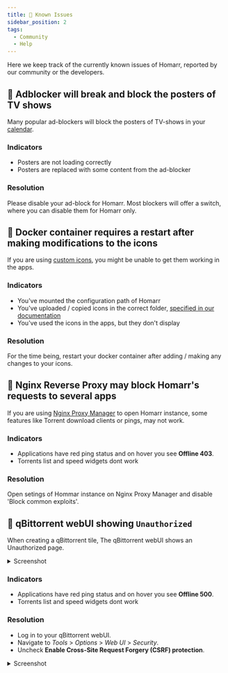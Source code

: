 ```yaml
---
title: 🐛 Known Issues
sidebar_position: 2
tags:
  - Community
  - Help
---
```


Here we keep track of the currently known issues of Homarr, reported by our community or the developers.

## 🚨 Adblocker will break and block the posters of TV shows
Many popular ad-blockers will block the posters of TV-shows in your [calendar](/docs/widgets/calendar-widget).

### Indicators
- Posters are not loading correctly
- Posters are replaced with some content from the ad-blocker

### Resolution
Please disable your ad-block for Homarr.
Most blockers will offer a switch, where you can disable them for Homarr only.

## 🚨 Docker container requires a restart after making modifications to the icons
If you are using [custom icons](/docs/customizations/icons), you might be unable to get them working in the apps.

### Indicators
- You've mounted the configuration path of Homarr
- You've uploaded / copied icons in the correct folder, [specified in our documentation](/docs/customizations/icons#adding-your-own-icons)
- You've used the icons in the apps, but they don't display

### Resolution
For the time being, restart your docker container after adding / making any changes to your icons.

## 🚨 Nginx Reverse Proxy may block Homarr's requests to several apps
If you are using [Nginx Proxy Manager](https://nginxproxymanager.com) to open Homarr instance, some features like Torrent download clients or pings, may not work.

### Indicators
- Applications have red ping status and on hover you see __Offline 403__.
- Torrents list and speed widgets dont work 

### Resolution
Open setings of Hommar instance on Nginx Proxy Manager and disable 'Block common exploits'.

## 🚨 qBittorrent webUI showing `Unauthorized`
When creating a qBittorrent tile, The qBittorrent webUI shows an Unauthorized page.

<details>
  <summary>Screenshot</summary>
  <img src="./img/qbittorrent_unauthorized.png"/>
</details>


### Indicators
- Applications have red ping status and on hover you see __Offline 500__.
- Torrents list and speed widgets dont work 

### Resolution
- Log in to your qBittorrent webUI.
- Navigate to _Tools_ > _Options_ > _Web UI_ > _Security_.
- Uncheck __Enable Cross-Site Request Forgery (CSRF) protection__.

<details>
  <summary>Screenshot</summary>
  <img src="./img/qbittorrent_options_csrf.png"/>
</details>
